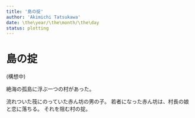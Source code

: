 ```yaml
---
title: '島の掟'
author: 'Akimichi Tatsukawa'
date: \the\year/\the\month/\the\day
status: plotting
---
```


島の掟
======

(構想中)

絶海の孤島に浮ぶ一つの村があった。

流れついた筏にのっていた赤ん坊の男の子。
若者になった赤ん坊は、村長の娘と恋に落ちる。
それを阻む村の掟。



